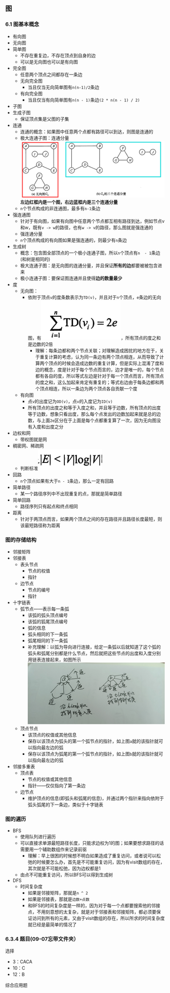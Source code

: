 ## 图

### 6.1 图基本概念

* 有向图
* 无向图
* 简单图
  * 不存在重复边，不存在顶点到自身的边
  * 可以是无向图也可以是有向图
* 完全图
  * 任意两个顶点之间都存在一条边
  * 无向完全图
    * 当且仅当无向简单图有`n(n-1)/2`条边
  * 有向完全图
    * 当且仅当有向简单图有`n(n - 1)`条边`(2 * n(n - 1) / 2)`
* 子图
* 生成子图
  * 保证顶点集是父图的子集
* 连通
  * 连通的概念：如果图中任意两个点都有路径可以到达，则图是连通的
  * 极大连通子图：连通分量![image.png](assets/image1.png)**左边红框内是一个图，右边蓝框内是三个连通分量**
  * `n`个节点构成的非连通图，最多有`n-1`条边
* 强连通图
  * 针对于有向图，如果有向图中任意两个节点都互相有路径到达，例如节点v和w，既有`v -> w`的路径，也有`w -> v`的路径，那么图就是强连通的
  * 强连通分量
  * `n`个顶点构成的有向图如果是强连通的，则最少有`n`条边
* 生成树
  * 概念：包含图全部顶点的一个极小连通子图，所以`n`个顶点有`n  - 1`条边(和树是相同的)
  * 极大连通子图：是无向图的连通分量，并且保证**所有的边**都要被被包含进来
  * 极小连通子图：要保证图连通并且使得**边的数量最少**
* 度
  * 无向图：
    * 依附于顶点`v`的度条数表示为`TD(v)`，并且对于`n`个顶点，`e`条边的无向图，有![image.png](assets/image2.png)，所有顶点的度之和是边数的2倍
      * 理解：每条边都和两个节点关联；对理解造成困扰的地方在于，关于重复计算的考虑，认为同一条边有两个顶点相连，从而导致了计算两个顶点的时候会造成边数的重复计算，但是实际上混淆了度和边的概念，度是针对于每个节点而言的，边才是唯一的，每个节点都有各自的度，所以等式左边是针对于每一个顶点而言，所有顶点的度之和，这么加起来肯定有重复的；等式右边由于每条边都和两个顶点相连，所以一条边为两个顶点各自贡献一个度
  * 有向图
    * 点`v`的出度记为`OD(v)`，点`v`的入度记为`ID(v)`
    * 所有顶点的出度之和等于入度之和，并且等于边数，所有顶点的出度等于边数，想象只看出度，那么每个点发出的边数加起来就是总的边数，与上面`2e`区分在于上面是每个点都重复算了一次，因为无向图没有入度和出度之分
* 边权和网
  * 带权图就是网
* 稠密网、稀疏网
  * 判断标准![image.png](assets/image3.png)
* 回路
  * `n`个顶点如果有大于`n - 1`条边，那么一定有回路
* 简单路径
  * 某一个路径序列中不出现重复的点，那就是简单路径
* 简单回路
  * 路径序列只有起点和终点相同
* 距离
  * 针对于两顶点而言，如果两个顶点之间的存在路径并且路径长度最短，则该最短路径称为距离

### 图的存储结构

* 邻接矩阵
* 邻接表
  * 表头节点
    * 节点的权值
    * 指针
  * 边节点
    * 节点的编号
    * 指针
* 十字链表
  * 弧节点——表示每一条弧
    * 该弧的弧头顶点编号
    * 该弧的狐尾顶点编号
    * 弧的信息
    * 弧头相同的下一条弧
    * 弧尾相同的下一条弧
    * 补充理解：以弧为导向进行连接，给定一条弧以后就知道了这个弧的弧头和弧尾分别都是什么节点，然后就把这些节点的出度和入度分别用链表连接起来，如图所示![1693874264278.jpg](assets/image4.jpg)
  * 顶点节点
    * 该顶点的权值或其他信息
    * 保存以该顶点为弧头的第一个弧节点的指针，如上图`a`就的该指针就可以指向最左边的弧
    * 保存以该顶点为弧尾的第一个弧节点的指针，如上图`b`就的该指针就可以指向最左边的弧
* 邻接多重表
  * 顶点表
    * 节点的权值或其他信息
    * 指针——仅仅指向了第一条边
  * 边节点
    * 维护顶点的信息(即弧头和弧尾的信息)，并通过两个指针来指向依附于弧头弧尾的下一条边，类似于十字链表

### 图的遍历

* BFS
  * 使用队列进行遍历
  * 可以直接求单源最短路径长度，只能求边权为1的图；如果要想求路径的话需要用一个辅助数组作来记录前驱
    * 理解：早上很困的时候想不明白如果造成了重复访问，或者说可以松弛的时候要怎么办，首先是不可能重复访问，因为有visit数组的存在，其次就是不可能松弛，因为边权都是1
  * 由点不可能重复访问，所以BFS可以得到生成树
* DFS
  * 时间复杂度
    * 如果是邻接矩阵，那就是`n ^ 2`
    * 如果是邻接表，那就是`边数+点数`
    * 和BFS的时间复杂度是一样的，因为对于每一个点都要搜索他的邻接点，不用刻意想的太复杂，就是对于邻接表和邻接矩阵，都必须要保证访问到所有的元素，又由于visit数组的存在，所以所求的时间复杂度就已经是最简单的情况了

### 6.3.4 题目(09-07忘带文件夹）

选择

* 3：CACA
* 10：C
* 12：B

综合应用题
